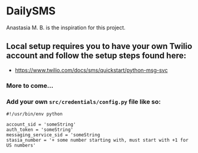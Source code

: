 # DailySMS
Anastasia M. B. is the inspiration for this project. 

## Local setup requires you to have your own Twilio account and follow the setup steps found here:
- https://www.twilio.com/docs/sms/quickstart/python-msg-svc

### More to come...

### Add your own `src/credentials/config.py` file like so:
```
#!/usr/bin/env python

account_sid = 'someString'
auth_token = 'someString'
messaging_service_sid = 'someString
stasia_number = '+ some number starting with, must start with +1 for US numbers'

```
